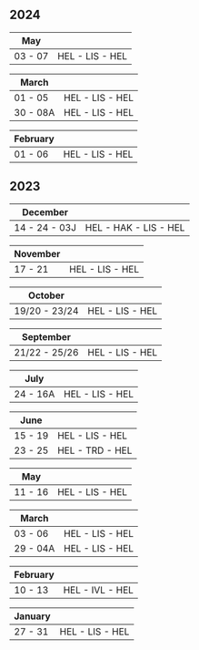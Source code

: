 ## 2024

| May     |                 |
| ------- | --------------- |
| 03 - 07 | HEL - LIS - HEL |

| March    |                 |
| -------- | --------------- |
| 01 - 05  | HEL - LIS - HEL |
| 30 - 08A | HEL - LIS - HEL |

| February |                 |
| -------- | --------------- |
| 01 - 06  | HEL - LIS - HEL |


## 2023

| December      |                       |
| ------------- | --------------------- |
| 14 - 24 - 03J | HEL - HAK - LIS - HEL |

| November |                 |
| -------- | --------------- |
| 17 - 21  | HEL - LIS - HEL |

| October       |                 |
| ------------- | --------------- |
| 19/20 - 23/24 | HEL - LIS - HEL |

| September     |                 |
| ------------- | --------------- |
| 21/22 - 25/26 | HEL - LIS - HEL |

| July     |                 |
| -------- | --------------- |
| 24 - 16A | HEL - LIS - HEL |

| June    |                 |
| ------- | --------------- |
| 15 - 19 | HEL - LIS - HEL |
| 23 - 25 | HEL - TRD - HEL |

| May     |                 |
| ------- | --------------- |
| 11 - 16 | HEL - LIS - HEL |

| March    |                 |
| -------- | --------------- |
| 03 - 06  | HEL - LIS - HEL |
| 29 - 04A | HEL - LIS - HEL |

| February |                 |
| -------- | --------------- |
| 10 - 13  | HEL - IVL - HEL |

| January |                 |
| ------- | --------------- |
| 27 - 31 | HEL - LIS - HEL |
